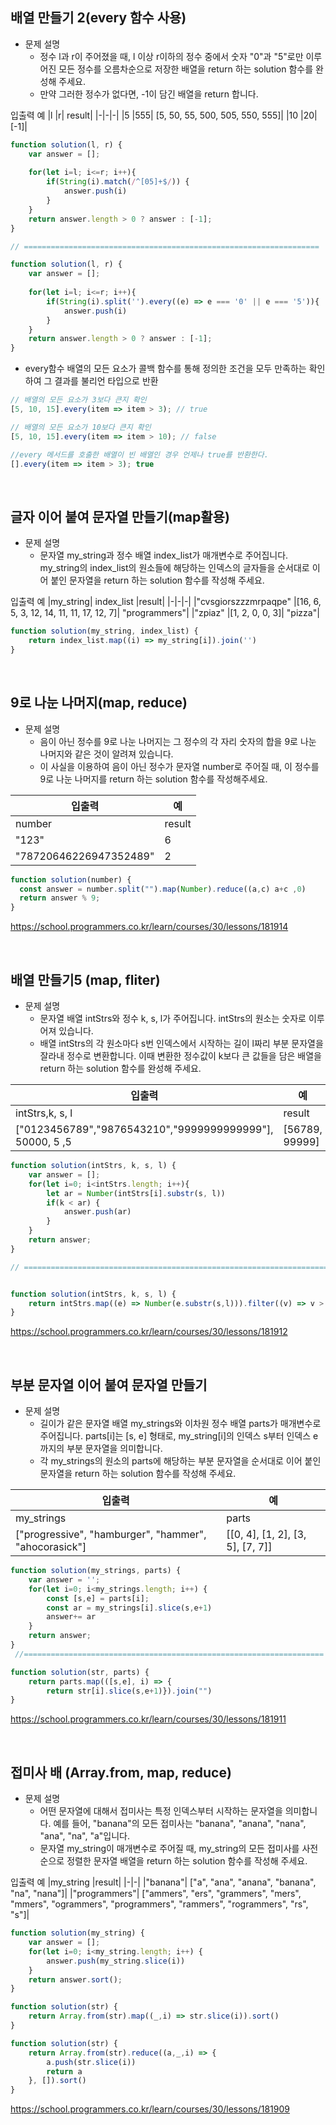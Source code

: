 ## 배열 만들기 2(every 함수 사용)

- 문제 설명
  - 정수 l과 r이 주어졌을 때, l 이상 r이하의 정수 중에서 숫자 "0"과 "5"로만 이루어진 모든 정수를 오름차순으로 저장한 배열을 return 하는 solution 함수를 완성해 주세요.
  - 만약 그러한 정수가 없다면, -1이 담긴 배열을 return 합니다.
 
입출력 예
|l	|r|	result|
|-|-|-|
|5	|555|	[5, 50, 55, 500, 505, 550, 555]|
|10	|20|	[-1]|

```jsx
function solution(l, r) {
    var answer = [];
    
    for(let i=l; i<=r; i++){
        if(String(i).match(/^[05]+$/)) {
            answer.push(i)
        }
    }
    return answer.length > 0 ? answer : [-1];
}

// ==================================================================

function solution(l, r) {
    var answer = [];
    
    for(let i=l; i<=r; i++){
        if(String(i).split('').every((e) => e === '0' || e === '5')){
            answer.push(i)
        }
    }
    return answer.length > 0 ? answer : [-1];
}
```

- every함수
  배열의 모든 요소가 콜백 함수를 통해 정의한 조건을 모두 만족하는 확인하여 그 결과를 불리언 타입으로 반환
```jsx
// 배열의 모든 요소가 3보다 큰지 확인
[5, 10, 15].every(item => item > 3); // true

// 배열의 모든 요소가 10보다 큰지 확인 
[5, 10, 15].every(item => item > 10); // false

//every 메서드를 호출한 배열이 빈 배열인 경우 언제나 true를 반환한다.
[].every(item => item > 3); true
```

<br />

## 글자 이어 붙여 문자열 만들기(map활용)

- 문제 설명
  - 문자열 my_string과 정수 배열 index_list가 매개변수로 주어집니다. my_string의 index_list의 원소들에 해당하는 인덱스의 글자들을 순서대로 이어 붙인 문자열을 return 하는 solution 함수를 작성해 주세요.

입출력 예
|my_string|	index_list	|result|
|-|-|-|
|"cvsgiorszzzmrpaqpe"	|[16, 6, 5, 3, 12, 14, 11, 11, 17, 12, 7]|	"programmers"|
|"zpiaz"	|[1, 2, 0, 0, 3]|	"pizza"|


```jsx
function solution(my_string, index_list) {
    return index_list.map((i) => my_string[i]).join('')
}
```

<br/>

## 9로 나눈 나머지(map, reduce)

- 문제 설명
  - 음이 아닌 정수를 9로 나눈 나머지는 그 정수의 각 자리 숫자의 합을 9로 나눈 나머지와 같은 것이 알려져 있습니다.
  - 이 사실을 이용하여 음이 아닌 정수가 문자열 number로 주어질 때, 이 정수를 9로 나눈 나머지를 return 하는 solution 함수를 작성해주세요.

|입출력| 예|
|-|-|
|number|	result|
|"123"|	6|
|"78720646226947352489"|	2|

```jsx
function solution(number) {
  const answer = number.split("").map(Number).reduce((a,c) a+c ,0)
  return answer % 9;
}
```
https://school.programmers.co.kr/learn/courses/30/lessons/181914

<br />

## 배열 만들기5 (map, fliter)

- 문제 설명
  - 문자열 배열 intStrs와 정수 k, s, l가 주어집니다. intStrs의 원소는 숫자로 이루어져 있습니다.
  - 배열 intStrs의 각 원소마다 s번 인덱스에서 시작하는 길이 l짜리 부분 문자열을 잘라내 정수로 변환합니다. 이때 변환한 정수값이 k보다 큰 값들을 담은 배열을 return 하는 solution 함수를 완성해 주세요.


|입출력 |예|
|-|-|
|intStrs,k,	s,	l	|result|
|["0123456789","9876543210","9999999999999"],	50000,	5	,5|[56789, 99999]|


```jsx
function solution(intStrs, k, s, l) {
    var answer = [];
    for(let i=0; i<intStrs.length; i++){
        let ar = Number(intStrs[i].substr(s, l))
        if(k < ar) {
            answer.push(ar)
        }
    }
    return answer;
}

// ===================================================================================


function solution(intStrs, k, s, l) {
    return intStrs.map((e) => Number(e.substr(s,l))).filter((v) => v > k)
}
```

https://school.programmers.co.kr/learn/courses/30/lessons/181912


<br/>

## 부분 문자열 이어 붙여 문자열 만들기

- 문제 설명
  - 길이가 같은 문자열 배열 my_strings와 이차원 정수 배열 parts가 매개변수로 주어집니다. parts[i]는 [s, e] 형태로, my_string[i]의 인덱스 s부터 인덱스 e까지의 부분 문자열을 의미합니다.
  - 각 my_strings의 원소의 parts에 해당하는 부분 문자열을 순서대로 이어 붙인 문자열을 return 하는 solution 함수를 작성해 주세요.

|입출력 |예|
|-|-|
|my_strings	|parts|	result|
|["progressive", "hamburger", "hammer", "ahocorasick"]|	[[0, 4], [1, 2], [3, 5], [7, 7]]|	"programmers"|

```jsx
function solution(my_strings, parts) {
    var answer = '';
    for(let i=0; i<my_strings.length; i++) {
        const [s,e] = parts[i];
        const ar = my_strings[i].slice(s,e+1)
        answer+= ar
    }
    return answer;
}
 //===================================================================

function solution(str, parts) {
    return parts.map(([s,e], i) => {
        return str[i].slice(s,e+1)}).join("")
}
```

https://school.programmers.co.kr/learn/courses/30/lessons/181911

<br />

## 접미사 배 (Array.from, map, reduce)

- 문제 설명
  - 어떤 문자열에 대해서 접미사는 특정 인덱스부터 시작하는 문자열을 의미합니다. 예를 들어, "banana"의 모든 접미사는 "banana", "anana", "nana", "ana", "na", "a"입니다.
  - 문자열 my_string이 매개변수로 주어질 때, my_string의 모든 접미사를 사전순으로 정렬한 문자열 배열을 return 하는 solution 함수를 작성해 주세요.


입출력 예
|my_string	|result|
|-|-|
|"banana"|	["a", "ana", "anana", "banana", "na", "nana"]|
|"programmers"|	["ammers", "ers", "grammers", "mers", "mmers", "ogrammers", "programmers", "rammers", "rogrammers", "rs", "s"]|

```jsx
function solution(my_string) {
    var answer = [];
    for(let i=0; i<my_string.length; i++) {
        answer.push(my_string.slice(i))
    }
    return answer.sort();
}

function solution(str) {
    return Array.from(str).map((_,i) => str.slice(i)).sort() 
}

function solution(str) {
    return Array.from(str).reduce((a,_,i) => {
        a.push(str.slice(i))
        return a
    }, []).sort()
}
```

https://school.programmers.co.kr/learn/courses/30/lessons/181909







